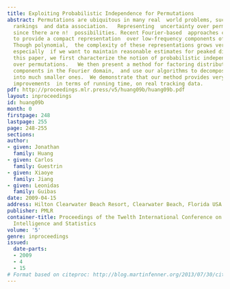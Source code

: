 ```yaml
---
title: Exploiting Probabilistic Independence for Permutations
abstract: Permutations are ubiquitous in many real  world problems, such as voting,
  rankings  and data association.   Representing  uncertainty over permutations is  challenging,
  since there are n!  possibilities. Recent Fourier-based  approaches can be used
  to provide a compact representation  over low-frequency components of the distribution.
  Though polynomial,  the complexity of these representations grows very rapidly,
  especially  if we want to maintain reasonable estimates for peaked distributions.   In
  this paper, we first characterize the notion of probabilistic independence   for  distribution
  over permutations.   We then present a method for factoring distributions into  independent
  components in the Fourier domain,  and use our algorithms to decompose large  problems
  into much smaller ones.  We demonstrate that our method provides very significant
  improvements  in terms of running time, on real tracking data.
pdf: http://proceedings.mlr.press/v5/huang09b/huang09b.pdf
layout: inproceedings
id: huang09b
month: 0
firstpage: 248
lastpage: 255
page: 248-255
sections: 
author:
- given: Jonathan
  family: Huang
- given: Carlos
  family: Guestrin
- given: Xiaoye
  family: Jiang
- given: Leonidas
  family: Guibas
date: 2009-04-15
address: Hilton Clearwater Beach Resort, Clearwater Beach, Florida USA
publisher: PMLR
container-title: Proceedings of the Twelth International Conference on Artificial
  Intelligence and Statistics
volume: '5'
genre: inproceedings
issued:
  date-parts:
  - 2009
  - 4
  - 15
# Format based on citeproc: http://blog.martinfenner.org/2013/07/30/citeproc-yaml-for-bibliographies/
---
```

